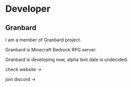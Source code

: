 # Developer

## Granbard

I am a member of Granbard project.

Granbard is Minecraft Bedrock RPG server.

Granbard is developing now, alpha test date is undecided.

check website ->

join discord ->
